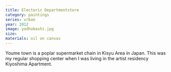 ```yaml
---
title: Electoric Departmentstore
category: paintings
series: urban
year: 2012
image: yodhobashi.jpg
size: 
materials: oil on canvas
---
```


Youme town is a poplar supermarket chain in Kisyu Area in Japan. This was my regular shopping center when I was living in the artist residency Kiyoshima Apartment. 